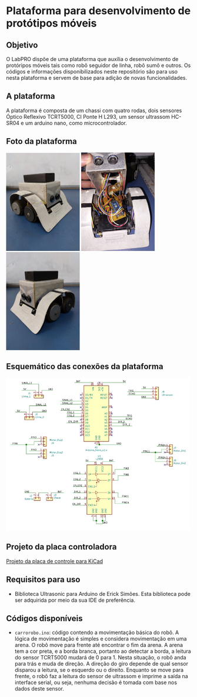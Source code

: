 # Plataforma para desenvolvimento de protótipos móveis

## Objetivo

O LabPRO dispõe de uma plataforma que auxília o desenvolvimento de protóripos móveis tais como robô seguidor de linha, robô sumô e outros. Os códigos e informações disponibilizados neste repositório são para uso nesta plataforma e servem de base para adição de novas funcionalidades.

## A plataforma

A plataforma é composta de um chassi com quatro rodas, dois sensores Óptico Reflexivo TCRT5000, CI Ponte H L293, um sensor ultrassom HC-SR04 e um arduino nano, como microcontrolador.

## Foto da plataforma

<img alt="foto" width="200" height=auto src="imgs/side1.jpeg">
<img alt="foto" width="200" height=auto src="imgs/foto.png">
<img alt="foto" width="200" height=auto src="imgs/side2.jpeg">

## Esquemático das conexões da plataforma

<img alt="Esquemático" width="500" height=auto src="imgs/esquema.jpeg">

## Projeto da placa controladora

[Projeto da placa de controle para KiCad ](files/kicad.rar)

## Requisitos para uso

* Biblioteca Ultrasonic para Arduino de Erick Simões. Esta biblioteca pode ser adquirida por meio da sua IDE de preferência.

## Códigos disponíveis

* ```carrorobo.ino```: código contendo a movimentação básica do robô. A lógica de movimentação é simples e considera movimentação em uma arena. O robô move para frente até encontrar o fim da arena. A arena tem a cor preta, e a borda branca, portanto ao detectar a borda, a leitura do sensor TCRT5000 mudará de 0 para 1. Nesta situação, o robô anda para trás e muda de direção. A direção do giro depende de qual sensor disparou a leitura, se o esquerdo ou o direito. Enquanto se move para frente, o robô faz a leitura do sensor de ultrassom e imprime a saída na interface serial, ou seja, nenhuma decisão é tomada com base nos dados deste sensor.
